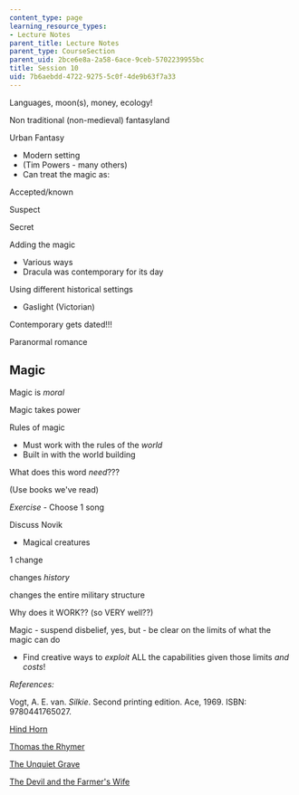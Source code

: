 ```yaml
---
content_type: page
learning_resource_types:
- Lecture Notes
parent_title: Lecture Notes
parent_type: CourseSection
parent_uid: 2bce6e8a-2a58-6ace-9ceb-5702239955bc
title: Session 10
uid: 7b6aebdd-4722-9275-5c0f-4de9b63f7a33
---
```


Languages, moon(s), money, ecology!

Non traditional (non-medieval) fantasyland

Urban Fantasy

*   Modern setting
*   (Tim Powers - many others)
*   Can treat the magic as:

Accepted/known

Suspect

Secret

Adding the magic

*   Various ways
*   Dracula was contemporary for its day

Using different historical settings

*   Gaslight (Victorian)

Contemporary gets dated!!!

Paranormal romance

Magic
-----

Magic is _moral_

Magic takes power

Rules of magic

*   Must work with the rules of the _world_
*   Built in with the world building

What does this word _need_???

(Use books we've read)

_Exercise_ - Choose 1 song

Discuss Novik

*   Magical creatures

1 change

changes _history_

changes the entire military structure

Why does it WORK?? (so VERY well??)

Magic - suspend disbelief, yes, but - be clear on the limits of what the magic can do

*   Find creative ways to _exploit_ ALL the capabilities given those limits _and costs_!

_References:_

Vogt, A. E. van. _Silkie_. Second printing edition. Ace, 1969. ISBN: 9780441765027.

[Hind Horn](https://en.wikipedia.org/wiki/Hind_Horn)

[Thomas the Rhymer](https://en.wikipedia.org/wiki/Thomas_the_Rhymer)

[The Unquiet Grave](https://en.wikipedia.org/wiki/The_Unquiet_Grave)

[The Devil and the Farmer's Wife](https://maxhunter.missouristate.edu/songinformation.aspx?ID=1439)